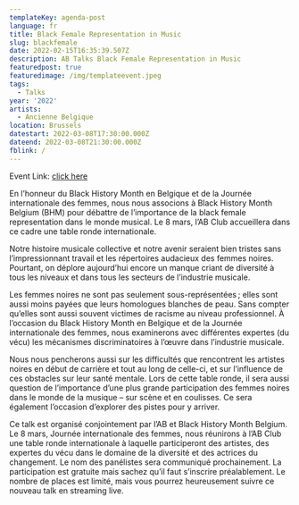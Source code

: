 ```yaml
---
templateKey: agenda-post
language: fr
title: Black Female Representation in Music
slug: blackfemale
date: 2022-02-15T16:35:39.507Z
description: AB Talks Black Female Representation in Music
featuredpost: true
featuredimage: /img/templateevent.jpeg
tags:
  - Talks
year: '2022'
artists:
  - Ancienne Belgique
location: Brussels
datestart: 2022-03-08T17:30:00.000Z
dateend: 2022-03-08T21:30:00.000Z
fblink: /
---
```


Event Link: [click here](https://www.abconcerts.be/nl/agenda/bhm-x-ab-talks-black-female-representation-in-the-music-industry/a105J000005Hp7jQAC)

En l’honneur du Black History Month en Belgique et de la Journée internationale des femmes, nous nous associons à Black History Month Belgium (BHM) pour débattre de l’importance de la black female representation dans le monde musical. Le 8 mars, l’AB Club accueillera dans ce cadre une table ronde internationale.

Notre histoire musicale collective et notre avenir seraient bien tristes sans l’impressionnant travail et les répertoires audacieux des femmes noires. Pourtant, on déplore aujourd’hui encore un manque criant de diversité à tous les niveaux et dans tous les secteurs de l’industrie musicale.

Les femmes noires ne sont pas seulement sous-représentées ; elles sont aussi moins payées que leurs homologues blanches de peau. Sans compter qu’elles sont aussi souvent victimes de racisme au niveau professionnel. À l’occasion du Black History Month en Belgique et de la Journée internationale des femmes, nous examinerons avec différentes expertes (du vécu) les mécanismes discriminatoires à l’œuvre dans l’industrie musicale.

Nous nous pencherons aussi sur les difficultés que rencontrent les artistes noires en début de carrière et tout au long de celle-ci, et sur l’influence de ces obstacles sur leur santé mentale. Lors de cette table ronde, il sera aussi question de l’importance d’une plus grande participation des femmes noires dans le monde de la musique – sur scène et en coulisses. Ce sera également l’occasion d’explorer des pistes pour y arriver.

Ce talk est organisé conjointement par l’AB et Black History Month Belgium. Le 8 mars, Journée internationale des femmes, nous réunirons à l’AB Club une table ronde internationale à laquelle participeront des artistes, des expertes du vécu dans le domaine de la diversité et des actrices du changement. Le nom des panélistes sera communiqué prochainement. La participation est gratuite mais sachez qu’il faut s’inscrire préalablement. Le nombre de places est limité, mais vous pourrez heureusement suivre ce nouveau talk en streaming live.
